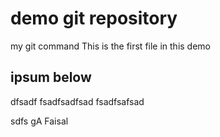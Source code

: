 # demo git repository
my git command 
This is the first file in this demo

## ipsum below
dfsadf
fsadfsadfsad
fsadfsafsad

sdfs
gA Faisal